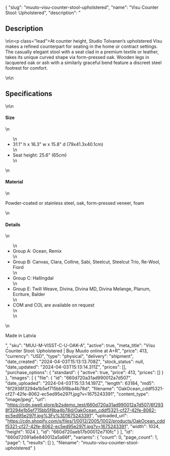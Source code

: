 {
  "slug": "muuto-visu-counter-stool-upholstered",
  "name": "Visu Counter Stool: Upholstered",
  "description": "<h2>Description</h2>\n<!-- split -->\n<p class=\"lead\">At counter height, Studio Tolvanen’s upholstered Visu makes a refined counterpart for seating in the home or contract settings. The casually elegant stool with a seat clad in a premium textile or leather, takes its unique curved shape via form-pressed oak. Wooden legs in lacquered oak or ash with a similarly graceful bend feature a discreet steel footrest for comfort.</p>\n<!-- split -->\n<h2>Specifications</h2>\n<!-- split -->\n<h4>Size</h4>\n<ul>\n<li>31.1\" h x 16.3\" w x 15.8\" d (79x41.3x40.1cm)</li>\n<li>Seat height: 25.6\" (65cm)</li>\n</ul>\n<h4>Material</h4>\n<p>Powder-coated or stainless steel, oak, form-pressed veneer, foam</p>\n<h4>Details</h4>\n<ul>\n<li>Group A: Ocean, Remix</li>\n<li>Group B: Canvas, Clara, Colline, Sabi, Steelcut, Steelcut Trio, Re-Wool, Fiord</li>\n<li>Group C: Hallingdal</li>\n<li>Group E: Twill Weave, Divina, Divina MD, Divina Melange, Planum, Ecriture, Balder</li>\n<li>COM and COL are available on request<br>\n</li>\n</ul>\n<p>Made in Latvia</p>",
  "sku": "MUU-M-VISST-C-U-OAK-A",
  "active": true,
  "meta_title": "Visu Counter Stool: Upholstered | Buy Muuto online at A+R",
  "price": 413,
  "currency": "USD",
  "type": "physical",
  "delivery": "shipment",
  "date_created": "2024-04-03T15:13:13.708Z",
  "stock_status": null,
  "date_updated": "2024-04-03T15:13:14.311Z",
  "prices": [],
  "purchase_options": {
    "standard": {
      "active": true,
      "price": 413,
      "prices": []
    }
  },
  "images": [
    {
      "file": {
        "id": "660d720a31ad990012a7d507",
        "date_uploaded": "2024-04-03T15:13:14.197Z",
        "length": 63184,
        "md5": "6f2938f3294e1b5ef715bb5f8ba4b78d",
        "filename": "OakOcean_cddf5321-cf27-42fe-8062-ec5ed95e297f.jpg?v=1675243391",
        "content_type": "image/jpeg",
        "url": "https://cdn.swell.store/b2sdemo_test/660d720a31ad990012a7d507/6f2938f3294e1b5ef715bb5f8ba4b78d/OakOcean_cddf5321-cf27-42fe-8062-ec5ed95e297f.jpg%3Fv%3D1675243391",
        "uploaded_url": "https://cdn.shopify.com/s/files/1/0012/2005/1002/products/OakOcean_cddf5321-cf27-42fe-8062-ec5ed95e297f.jpg?v=1675243391",
        "width": 1024,
        "height": 1024
      },
      "id": "660d720aeb17b00012e710fc"
    }
  ],
  "id": "660d72091a6e840012a5a66f",
  "variants": {
    "count": 0,
    "page_count": 1,
    "page": 1,
    "results": []
  },
  "filename": "muuto-visu-counter-stool-upholstered"
}